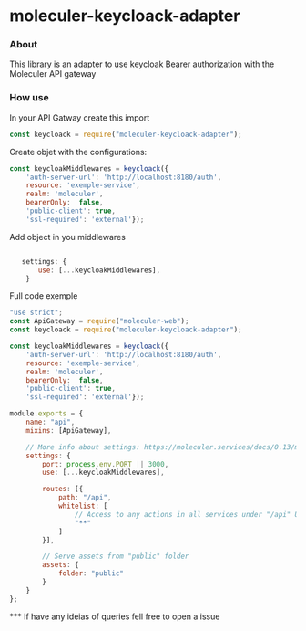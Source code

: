 # moleculer-keycloack-adapter 

### About 

This library is an adapter to use keycloak Bearer authorization with the Moleculer API gateway


### How use 

In your API Gatway create this import
```js
const keycloack = require("moleculer-keycloack-adapter");
```

Create objet with the configurations:

```js
const keycloakMiddlewares = keycloack({
	'auth-server-url': 'http://localhost:8180/auth',
	resource: 'exemple-service',
	realm: 'moleculer',
	bearerOnly:  false,
	'public-client': true,
    'ssl-required': 'external'});
```

 Add object in you middlewares

 ```js 

 	settings: {
        use: [...keycloakMiddlewares],
     }

 ``` 


Full code exemple
```js
"use strict";
const ApiGateway = require("moleculer-web");
const keycloack = require("moleculer-keycloack-adapter");

const keycloakMiddlewares = keycloack({
	'auth-server-url': 'http://localhost:8180/auth',
	resource: 'exemple-service',
	realm: 'moleculer',
	bearerOnly:  false,
	'public-client': true,
    'ssl-required': 'external'});

module.exports = {
	name: "api",
	mixins: [ApiGateway],

	// More info about settings: https://moleculer.services/docs/0.13/moleculer-web.html
	settings: {
		port: process.env.PORT || 3000,
		use: [...keycloakMiddlewares],

		routes: [{
			path: "/api",
			whitelist: [
				// Access to any actions in all services under "/api" URL
				"**"
			]
		}],

		// Serve assets from "public" folder
		assets: {
			folder: "public"
		}
	}
};
```



*** If have any ideias of queries fell free to open a issue
